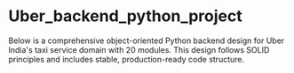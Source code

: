 # Uber_backend_python_project
Below is a comprehensive object-oriented Python backend design for Uber India's taxi service domain with 20 modules. This design follows SOLID principles and includes stable, production-ready code structure.
